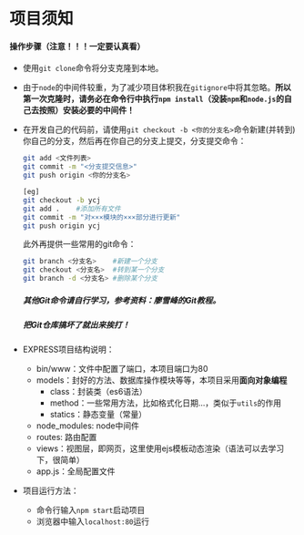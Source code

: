 # 项目须知

#### 操作步骤（注意！！！一定要认真看）

- 使用`git clone`命令将分支克隆到本地。

- 由于`node`的中间件较重，为了减少项目体积我在`gitignore`中将其忽略。**所以第一次克隆时，请务必在命令行中执行`npm install`（没装`npm`和`node.js`的自己去按照）安装必要的中间件！**

- 在开发自己的代码前，请使用`git checkout -b <你的分支名>`命令新建(并转到)你自己的分支，然后再在你自己的分支上提交，分支提交命令：

    ```bash
    git add <文件列表>
    git commit -m "<分支提交信息>"
    git push origin <你的分支名>
    
    [eg]
    git checkout -b ycj
    git add .    #添加所有文件
    git commit -m "对×××模块的×××部分进行更新"
    git push origin ycj
    ```

    此外再提供一些常用的git命令：

    ```bash
    git branch <分支名>    #新建一个分支
    git checkout <分支名>  #转到某一个分支
    git branch -d <分支名> #删除某个分支
    ```

    ##### 其他Git命令请自行学习，参考资料：廖雪峰的Git教程。

    ##### 把Git仓库搞坏了就出来挨打！

- EXPRESS项目结构说明：

    - bin/www：文件中配置了端口，本项目端口为80
    - models：封好的方法、数据库操作模块等等，本项目采用**面向对象编程**
        - class：封装类（es6语法）
        - method：一些常用方法，比如格式化日期...，类似于`utils`的作用
        - statics：静态变量（常量）
    - node_modules: node中间件
    - routes: 路由配置
    - views：视图层，即网页，这里使用ejs模板动态渲染（语法可以去学习下，很简单）
    - app.js：全局配置文件

- 项目运行方法：
    - 命令行输入`npm start`启动项目
    - 浏览器中输入`localhost:80`运行

